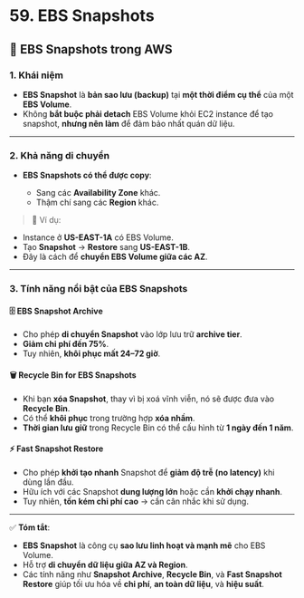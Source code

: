 # 59. EBS Snapshots

## 💾 **EBS Snapshots trong AWS**

### 1. **Khái niệm**

* **EBS Snapshot** là **bản sao lưu (backup)** tại **một thời điểm cụ thể** của một **EBS Volume**.
* Không **bắt buộc phải detach** EBS Volume khỏi EC2 instance để tạo snapshot, **nhưng nên làm** để đảm bảo nhất quán dữ liệu.

---

### 2. **Khả năng di chuyển**

* **EBS Snapshots có thể được copy**:

  * Sang các **Availability Zone** khác.
  * Thậm chí sang các **Region** khác.

> 🧭 Ví dụ:

* Instance ở **US-EAST-1A** có EBS Volume.
* Tạo **Snapshot** → **Restore** sang **US-EAST-1B**.
* Đây là cách để **chuyển EBS Volume giữa các AZ**.

---

### 3. **Tính năng nổi bật của EBS Snapshots**

#### 🗄 **EBS Snapshot Archive**

* Cho phép **di chuyển Snapshot** vào lớp lưu trữ **archive tier**.
* **Giảm chi phí đến 75%**.
* Tuy nhiên, **khôi phục mất 24–72 giờ**.

#### 🗑 **Recycle Bin for EBS Snapshots**

* Khi bạn **xóa Snapshot**, thay vì bị xoá vĩnh viễn, nó sẽ được đưa vào **Recycle Bin**.
* Có thể **khôi phục** trong trường hợp **xóa nhầm**.
* **Thời gian lưu giữ** trong Recycle Bin có thể cấu hình từ **1 ngày đến 1 năm**.

#### ⚡ **Fast Snapshot Restore**

* Cho phép **khởi tạo nhanh** Snapshot để **giảm độ trễ (no latency)** khi dùng lần đầu.
* Hữu ích với các Snapshot **dung lượng lớn** hoặc cần **khởi chạy nhanh**.
* Tuy nhiên, **tốn kém chi phí cao** → cần cân nhắc khi sử dụng.

---

✅ **Tóm tắt**:

* **EBS Snapshot** là công cụ **sao lưu linh hoạt và mạnh mẽ** cho EBS Volume.
* Hỗ trợ **di chuyển dữ liệu giữa AZ và Region**.
* Các tính năng như **Snapshot Archive**, **Recycle Bin**, và **Fast Snapshot Restore** giúp tối ưu hóa về **chi phí**, **an toàn dữ liệu**, và **hiệu suất**.

